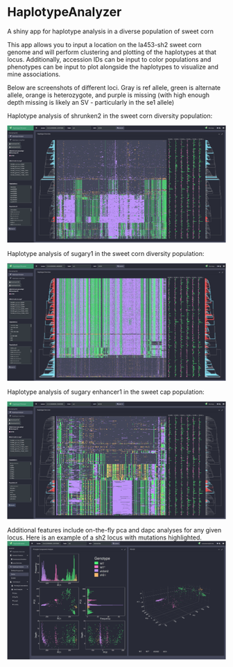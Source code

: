 # HaplotypeAnalyzer
A shiny app for haplotype analysis in a diverse population of sweet corn

This app allows you to input a location on the Ia453-sh2 sweet corn genome and will perform clustering and plotting of the haplotypes at that locus. Additionally, accession IDs can be input to color populations and phenotypes can be input to plot alongside the haplotypes to visualize and mine associations. 

Below are screenshots of different loci. Gray is ref allele, green is alternate allele, orange is heterozygote, and purple is missing (with high enough depth missing is likely an SV - particularly in the se1 allele)

Haplotype analysis of shrunken2 in the sweet corn diversity population: 

![su1_haplotype](./figs/sh2_haplotype.png)

Haplotype analysis of sugary1 in the sweet corn diversity population:

![su1_haplotype](./figs/su1_haplotype.png)

Haplotype analysis of sugary enhancer1 in the sweet cap population:

![su1_haplotype](./figs/se1_haplotype.png)

Additional features include on-the-fly pca and dapc analyses for any given locus. Here is an example of a sh2 locus with mutations highlighted.
![hap_pca](./figs/hap_pca.png)
